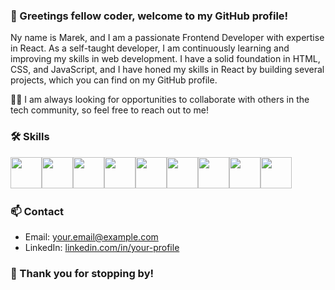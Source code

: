 ### 👋 Greetings fellow coder, welcome to my GitHub profile!

Ny name is Marek, and I am a passionate Frontend Developer with expertise in React. As a self-taught developer, I am continuously learning and improving my skills in web development. I have a solid foundation in HTML, CSS, and JavaScript, and I have honed my skills in React by building several projects, which you can find on my GitHub profile.

👨‍💻 I am always looking for opportunities to collaborate with others in the tech community, so feel free to reach out to me!

### 🛠️ Skills
<div>
<img height=50 
src="https://cdn.jsdelivr.net/gh/devicons/devicon/icons/javascript/javascript-original.svg" /><img height=50
src="https://cdn.jsdelivr.net/gh/devicons/devicon/icons/react/react-original-wordmark.svg" /><img height=50 
src="https://cdn.jsdelivr.net/gh/devicons/devicon/icons/nextjs/nextjs-original.svg" /><img height=50 
src="https://cdn.jsdelivr.net/gh/devicons/devicon/icons/bootstrap/bootstrap-original.svg" /><img height=50 
src="https://cdn.jsdelivr.net/gh/devicons/devicon/icons/nodejs/nodejs-original.svg"/><img height=50 
src="https://cdn.jsdelivr.net/gh/devicons/devicon/icons/firebase/firebase-plain.svg" /><img height=50 
src="https://cdn.jsdelivr.net/gh/devicons/devicon/icons/html5/html5-original.svg" /><img height=50 src="https://cdn.jsdelivr.net/gh/devicons/devicon/icons/css3/css3-original.svg" /><img height=50 src="https://cdn.jsdelivr.net/gh/devicons/devicon/icons/git/git-plain.svg"/> <img height=50 
</div>

### 📫 Contact

- Email: [your.email@example.com](mailto:contact@angelstok.ee)
- LinkedIn: [linkedin.com/in/your-profile]([https://www.linkedin.com/in/your-profile/](https://www.linkedin.com/in/marek-angelstok/))



### 🌟 Thank you for stopping by!

